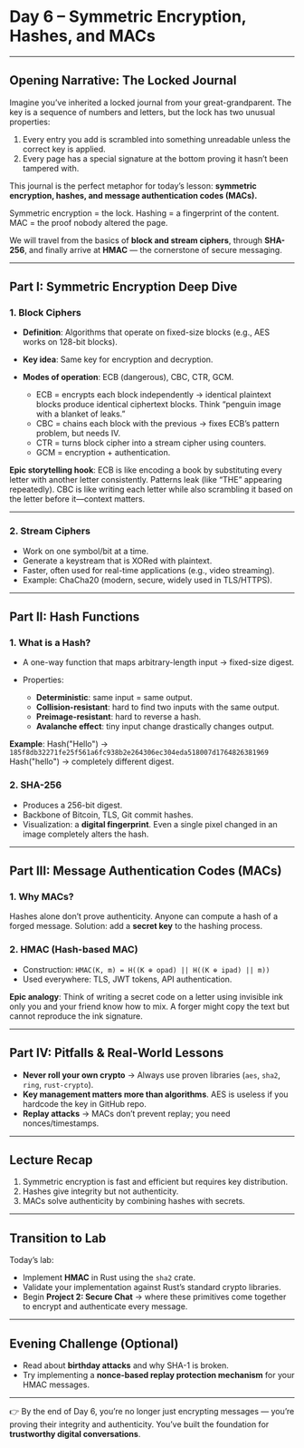 # **Day 6 – Symmetric Encryption, Hashes, and MACs**

---

## **Opening Narrative: The Locked Journal**

Imagine you’ve inherited a locked journal from your great-grandparent. The key is a sequence of numbers and letters, but the lock has two unusual properties:

1. Every entry you add is scrambled into something unreadable unless the correct key is applied.
2. Every page has a special signature at the bottom proving it hasn’t been tampered with.

This journal is the perfect metaphor for today’s lesson: **symmetric encryption, hashes, and message authentication codes (MACs).**

Symmetric encryption = the lock.
Hashing = a fingerprint of the content.
MAC = the proof nobody altered the page.

We will travel from the basics of **block and stream ciphers**, through **SHA-256**, and finally arrive at **HMAC** — the cornerstone of secure messaging.

---

## **Part I: Symmetric Encryption Deep Dive**

### 1. **Block Ciphers**

* **Definition**: Algorithms that operate on fixed-size blocks (e.g., AES works on 128-bit blocks).
* **Key idea**: Same key for encryption and decryption.
* **Modes of operation**: ECB (dangerous), CBC, CTR, GCM.

  * ECB = encrypts each block independently → identical plaintext blocks produce identical ciphertext blocks. Think “penguin image with a blanket of leaks.”
  * CBC = chains each block with the previous → fixes ECB’s pattern problem, but needs IV.
  * CTR = turns block cipher into a stream cipher using counters.
  * GCM = encryption + authentication.

**Epic storytelling hook**:
ECB is like encoding a book by substituting every letter with another letter consistently. Patterns leak (like “THE” appearing repeatedly). CBC is like writing each letter while also scrambling it based on the letter before it—context matters.

---

### 2. **Stream Ciphers**

* Work on one symbol/bit at a time.
* Generate a keystream that is XORed with plaintext.
* Faster, often used for real-time applications (e.g., video streaming).
* Example: ChaCha20 (modern, secure, widely used in TLS/HTTPS).

---

## **Part II: Hash Functions**

### 1. **What is a Hash?**

* A one-way function that maps arbitrary-length input → fixed-size digest.
* Properties:

  * **Deterministic**: same input = same output.
  * **Collision-resistant**: hard to find two inputs with the same output.
  * **Preimage-resistant**: hard to reverse a hash.
  * **Avalanche effect**: tiny input change drastically changes output.

**Example**:
Hash("Hello") → `185f8db32271fe25f561a6fc938b2e264306ec304eda518007d1764826381969`
Hash("hello") → completely different digest.

### 2. **SHA-256**

* Produces a 256-bit digest.
* Backbone of Bitcoin, TLS, Git commit hashes.
* Visualization: a **digital fingerprint**. Even a single pixel changed in an image completely alters the hash.

---

## **Part III: Message Authentication Codes (MACs)**

### 1. **Why MACs?**

Hashes alone don’t prove authenticity. Anyone can compute a hash of a forged message.
Solution: add a **secret key** to the hashing process.

### 2. **HMAC (Hash-based MAC)**

* Construction: `HMAC(K, m) = H((K ⊕ opad) || H((K ⊕ ipad) || m))`
* Used everywhere: TLS, JWT tokens, API authentication.

**Epic analogy**:
Think of writing a secret code on a letter using invisible ink only you and your friend know how to mix. A forger might copy the text but cannot reproduce the ink signature.

---

## **Part IV: Pitfalls & Real-World Lessons**

* **Never roll your own crypto** → Always use proven libraries (`aes`, `sha2`, `ring`, `rust-crypto`).
* **Key management matters more than algorithms**. AES is useless if you hardcode the key in GitHub repo.
* **Replay attacks** → MACs don’t prevent replay; you need nonces/timestamps.

---

## **Lecture Recap**

1. Symmetric encryption is fast and efficient but requires key distribution.
2. Hashes give integrity but not authenticity.
3. MACs solve authenticity by combining hashes with secrets.

---

## **Transition to Lab**

Today’s lab:

* Implement **HMAC** in Rust using the `sha2` crate.
* Validate your implementation against Rust’s standard crypto libraries.
* Begin **Project 2: Secure Chat** → where these primitives come together to encrypt and authenticate every message.

---

## **Evening Challenge (Optional)**

* Read about **birthday attacks** and why SHA-1 is broken.
* Try implementing a **nonce-based replay protection mechanism** for your HMAC messages.

---

👉 By the end of Day 6, you’re no longer just encrypting messages — you’re proving their integrity and authenticity. You’ve built the foundation for **trustworthy digital conversations**.
